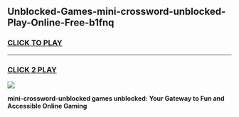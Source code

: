 
## Unblocked-Games-mini-crossword-unblocked-Play-Online-Free-b1fnq
<h3>
<a href="https://premium76.site?title=mini-crossword-unblocked&ref=26A">CLICK TO PLAY</a></h3>
<hr>

<h3>
<a href="https://premium76.site?title=mini-crossword-unblocked&ref=26A">CLICK 2 PLAY</a>
  
</h3>

<a href="https://premium76.site?title=mini-crossword-unblocked&ref=26A"><img src="https://clearcache.store/games.png"></a>


**mini-crossword-unblocked games unblocked: Your Gateway to Fun and Accessible Online Gaming**

